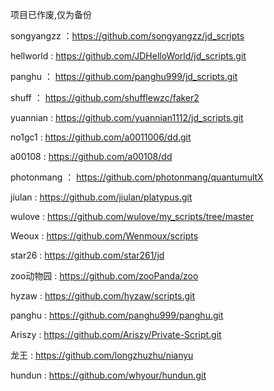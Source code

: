 项目已作废,仅为备份

songyangzz ：https://github.com/songyangzz/jd_scripts

hellworld :  https://github.com/JDHelloWorld/jd_scripts.git

panghu ： https://github.com/panghu999/jd_scripts.git

shuff ： https://github.com/shufflewzc/faker2

yuannian : https://github.com/yuannian1112/jd_scripts.git

no1gc1 : https://github.com/a0011006/dd.git

a00108 : https://github.com/a00108/dd

photonmang ： https://github.com/photonmang/quantumultX

jiulan :  https://github.com/jiulan/platypus.git

wulove : https://github.com/wulove/my_scripts/tree/master

Weoux : https://github.com/Wenmoux/scripts

star26 : https://github.com/star261/jd

zoo动物园 : https://github.com/zooPanda/zoo

hyzaw : https://github.com/hyzaw/scripts.git

panghu : https://github.com/panghu999/panghu.git

Ariszy : https://github.com/Ariszy/Private-Script.git

龙王 : https://github.com/longzhuzhu/nianyu

hundun : https://github.com/whyour/hundun.git
